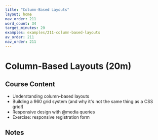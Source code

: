 ```yaml
---
title: "Column-Based Layouts"
layout: home
nav_order: 211
word_count: 34
target_minutes: 20
examples: examples/211-column-based-layouts
av_order: 211
nav_order: 211
---
```

# Column-Based Layouts (20m)

## Course Content

- Understanding column-based layouts
- Building a 960 grid system (and why it's not the same thing as a CSS grid!)
- Responsive design with @media queries
- Exercise: responsive registration form

## Notes













